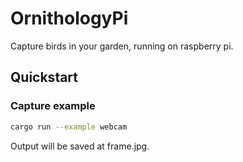 # OrnithologyPi
Capture birds in your garden, running on raspberry pi.

## Quickstart

### Capture example

```sh
cargo run --example webcam
```

Output will be saved at frame.jpg.
